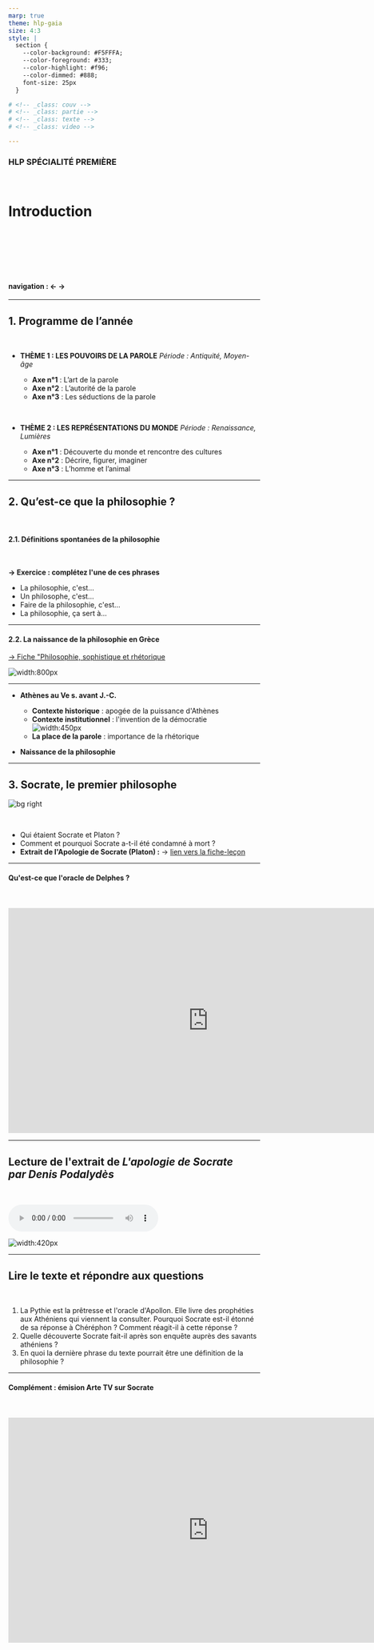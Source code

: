 ```yaml
---
marp: true
theme: hlp-gaia
size: 4:3
style: |
  section {
    --color-background: #F5FFFA;
    --color-foreground: #333;
    --color-highlight: #f96;
    --color-dimmed: #888;
    font-size: 25px
  }

# <!-- _class: couv -->
# <!-- _class: partie -->
# <!-- _class: texte -->
# <!-- _class: video -->

---
```


<!-- _class: couv -->

### HLP SPÉCIALITÉ PREMIÈRE
<br>

# Introduction


<br><br><br><br><br>

#### navigation : ← →

---

<!-- paginate: true -->


## 1. Programme de l’année

<br>

* **THÈME 1 : LES POUVOIRS DE LA PAROLE**
*Période : Antiquité, Moyen-âge*  


  * **Axe n°1** : L’art de la parole
  * **Axe n°2** : L’autorité de la parole
  * **Axe n°3** : Les séductions de la parole

<br>

* **THÈME 2 : LES REPRÉSENTATIONS DU MONDE**
*Période : Renaissance, Lumières*  

  * **Axe n°1** : Découverte du monde et rencontre des cultures
  * **Axe n°2** : Décrire, figurer, imaginer
  * **Axe n°3** : L’homme et l’animal

---
## 2. Qu’est-ce que la philosophie ? 
<br>

#### 2.1. Définitions spontanées de la philosophie

<br>

**→ Exercice : complétez l'une de ces phrases**

- La philosophie, c'est…
- Un philosophe, c'est…
- Faire de la philosophie, c'est…
- La philosophie, ça sert à…

---

#### 2.2. La naissance de la philosophie en Grèce
[→ Fiche "Philosophie, sophistique et rhétorique](https://github.com/rollauda/hlp/blob/main/assets/pdf/Philosophie_rh%C3%A9torique.pdf)


![width:800px](../../assets/img/agora.jpeg)

---

- **Athènes au Ve s. avant J.-C.**

  * **Contexte historique** : apogée de la puissance d'Athènes
  * **Contexte institutionnel** : l'invention de la démocratie <br>
  ![width:450px](../../assets/img/athenes.gif)
  * **La place de la parole** : importance de la rhétorique
* **Naissance de la philosophie**

---
## 3. Socrate, le premier philosophe

![bg right](../../assets/img/socrate.jpeg)

<br>

* Qui étaient Socrate et Platon ?
* Comment et pourquoi Socrate a-t-il été condamné à mort ?
* **Extrait de l'Apologie de Socrate (Platon) :** 
→ [lien vers la fiche-leçon](lien)

---
<!-- _class: video -->

#### Qu'est-ce que l'oracle de Delphes ?
<br>
<br>

<iframe width="800" height="450" src="https://www.youtube.com/embed/Wvdy0UQNO9E" title="YouTube video player" frameborder="0" allow="accelerometer; autoplay; clipboard-write; encrypted-media; gyroscope; picture-in-picture; web-share" allowfullscreen></iframe>

---
## Lecture de l'extrait de  *L'apologie de Socrate* <br> *par Denis Podalydès*

<br>

<audio src="../../assets/audio/Socrate.mp3" controls preload></audio>

![width:420px](../../assets/img/Apologie_Socrate.png)


---

## Lire le texte et répondre aux questions

<br>

1. La Pythie est la prêtresse et l'oracle d'Apollon. Elle livre des prophéties aux Athéniens qui viennent la consulter. Pourquoi Socrate est-il étonné de sa réponse à Chéréphon ? Comment réagit-il à cette réponse ?
2. Quelle découverte Socrate fait-il après son enquête auprès des savants athéniens ?
3. En quoi la dernière phrase du texte pourrait être une définition de la philosophie ?

---
<!-- _class: video -->
#### Complément : émision Arte TV sur Socrate
<br>
<br>
<iframe width="800" height="450" src="https://www.youtube.com/embed/A1ObiQfww5k" title="YouTube video player" frameborder="0" allow="accelerometer; autoplay; clipboard-write; encrypted-media; gyroscope; picture-in-picture; web-share" allowfullscreen></iframe>